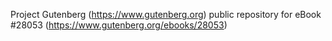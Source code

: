 Project Gutenberg (https://www.gutenberg.org) public repository for eBook #28053 (https://www.gutenberg.org/ebooks/28053)
